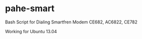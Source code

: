 pahe-smart
==========

Bash Script for Dialing Smartfren Modem CE682, AC6822, CE782

Working for Ubuntu 13.04
